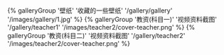 <div class="gallery-group-main">
<!-- {% galleryGroup '老婆' '佳雯' '/gallery/wen' ''/images/wen/1.jpg'' %} -->
{% galleryGroup '壁纸' '收藏的一些壁纸' '/gallery/gallery' '/images/gallery/1.jpg' %}
{% galleryGroup '教资(科目一)' '视频资料截图' '/gallery/teacher1' '/images/teacher2/cover-teacher.png' %}
{% galleryGroup '教资(科目二)' '视频资料截图' '/gallery/teacher2' '/images/teacher2/cover-teacher.png' %}
</div>